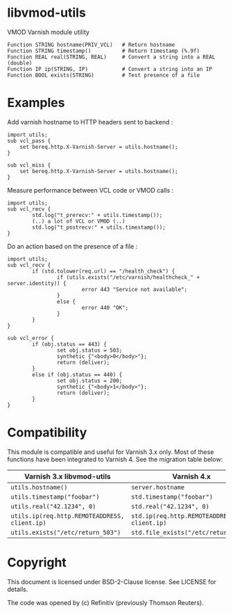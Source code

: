 libvmod-utils
=============

VMOD Varnish module utility

```
Function STRING hostname(PRIV_VCL)   # Return hostname
Function STRING timestamp()          # Return timestamp (%.9f)
Function REAL real(STRING, REAL)     # Convert a string into a REAL (double)
Function IP ip(STRING, IP)           # Convert a string into an IP
Function BOOL exists(STRING)         # Test presence of a file
```

Examples
=============
Add varnish hostname to HTTP headers sent to backend :
```
import utils;
sub vcl_pass {
	set bereq.http.X-Varnish-Server = utils.hostname();
}

sub vcl_miss {
	set bereq.http.X-Varnish-Server = utils.hostname();
}
```

Measure performance between VCL code or VMOD calls :
```
import utils;
sub vcl_recv {
        std.log("t_prerecv:" + utils.timestamp());
        (..) a lot of VCL or VMOD (..)
        std.log("t_postrecv:" + utils.timestamp());
}
```

Do an action based on the presence of a file :
```
import utils;
sub vcl_recv {
        if (std.tolower(req.url) == "/health_check") {
                if (utils.exists("/etc/varnish/healthcheck_" + server.identity)) {
                        error 443 "Service not available";
                }
                else {
                        error 440 "OK";
                }
        }
}

sub vcl_error {
        if (obj.status == 443) {
                set obj.status = 503;
                synthetic {"<body>0</body>"};
                return (deliver);
        }
        else if (obj.status == 440) {
                set obj.status = 200;
                synthetic {"<body>1</body>"};
                return (deliver);
        }
}

```

Compatibility
=============
This module is compatible and useful for Varnish 3.x only.
Most of these functions have been integrated to Varnish 4. See the migration table below:
 
| Varnish 3.x libvmod-utils         | Varnish 4.x|
| --------------------------------- |------------|
| `utils.hostname()`                | `server.hostname` |
| `utils.timestamp("foobar")`       | `std.timestamp("foobar")` |
| `utils.real("42.1234", 0)`        | `std.real("42.1234", 0)` |
| `utils.ip(req.http.REMOTEADDRESS, client.ip)` | `std.ip(req.http.REMOTEADDRESS, client.ip)` |
| `utils.exists("/etc/return_503")` | `std.file_exists("/etc/return_503")` |


Copyright
=============
This document is licensed under BSD-2-Clause license. See LICENSE for details.

The code was opened by (c) Refinitiv (previously Thomson Reuters).
